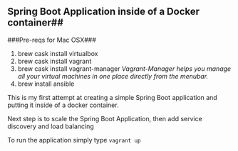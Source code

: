 ## Spring Boot Application inside of a Docker container##

###Pre-reqs for Mac OSX###
1. brew cask install virtualbox
2. brew cask install vagrant
3. brew cask install vagrant-manager  *Vagrant-Manager helps you manage all your virtual machines in one place directly from the menubar.*
5. brew install ansible



This is my first attempt at creating a simple Spring Boot application and putting it inside of a docker container.

Next step is to scale the Spring Boot Application, then add service discovery and load balancing

To run the application simply type
`vagrant up`